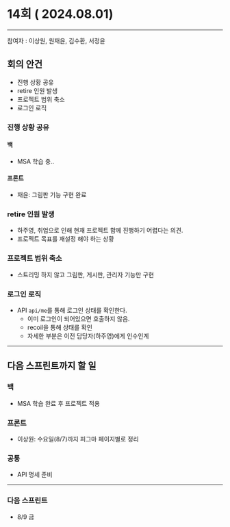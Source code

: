 # 14회 ( 2024.08.01)

---

참여자 : 이상원, 원재윤, 김수환, 서정윤

## 회의 안건
- 진행 상황 공유
- retire 인원 발생
- 프로젝트 범위 축소
- 로그인 로직
### 진행 상황 공유
#### 백
- MSA 학습 중..
#### 프론트
- 재윤: 그림판 기능 구현 완료
### retire 인원 발생
- 하주영, 취업으로 인해 현재 프로젝트 함께 진행하기 어렵다는 의견.
- 프로젝트 목표를 재설정 해야 하는 상황
### 프로젝트 범위 축소
- 스트리밍 하지 않고 그림판, 게시판, 관리자 기능만 구현
### 로그인 로직
- API `api/me`를 통해 로그인 상태를 확인한다.
	- 이미 로그인이 되어있으면 호출하지 않음.
	- recoil을 통해 상태를 확인
	- 자세한 부분은 이전 담당자(하주영)에게 인수인계

---
## 다음 스프린트까지 할 일
### 백
- MSA 학습 완료 후 프로젝트 적용
### 프론트
- 이상원: 수요일(8/7)까지 피그마 페이지별로 정리
### 공통
- API 명세 준비 

---
### 다음 스프린트
- 8/9 금
